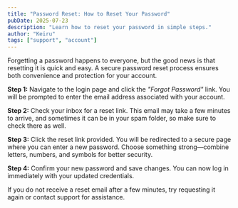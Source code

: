```yaml
---
title: "Password Reset: How to Reset Your Password"
pubDate: 2025-07-23
description: "Learn how to reset your password in simple steps."
author: "Keiru"
tags: ["support", "account"]
---
```


Forgetting a password happens to everyone, but the good news is that resetting it is quick and easy. A secure password reset process ensures both convenience and protection for your account.

**Step 1:** Navigate to the login page and click the *"Forgot Password"* link. You will be prompted to enter the email address associated with your account.

**Step 2:** Check your inbox for a reset link. This email may take a few minutes to arrive, and sometimes it can be in your spam folder, so make sure to check there as well.

**Step 3:** Click the reset link provided. You will be redirected to a secure page where you can enter a new password. Choose something strong—combine letters, numbers, and symbols for better security.

**Step 4:** Confirm your new password and save changes. You can now log in immediately with your updated credentials.

If you do not receive a reset email after a few minutes, try requesting it again or contact support for assistance.
